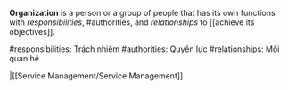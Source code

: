 
**Organization** is a person or a group of people that has its own functions with *responsibilities*, #authorities, and *relationships* to [[achieve its objectives]].

#responsibilities: Trách nhiệm
#authorities: Quyền lực
#relationships: Mối quan hệ

|[[Service Management/Service Management]]
